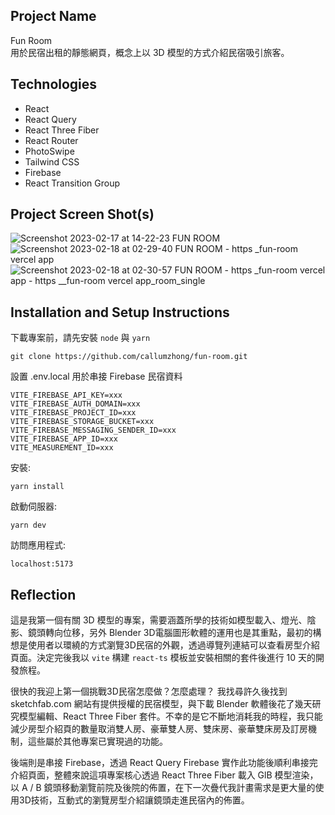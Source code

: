 ## Project Name

Fun Room  
用於民宿出租的靜態網頁，概念上以 3D 模型的方式介紹民宿吸引旅客。

## Technologies

- React
- React Query
- React Three Fiber
- React Router
- PhotoSwipe
- Tailwind CSS
- Firebase
- React Transition Group

## Project Screen Shot(s)

![Screenshot 2023-02-17 at 14-22-23 FUN ROOM](https://user-images.githubusercontent.com/103582829/219751843-9fbefb59-e3ca-4040-8e31-9f225f338fab.png)
![Screenshot 2023-02-18 at 02-29-40 FUN ROOM - https __fun-room vercel app_](https://user-images.githubusercontent.com/103582829/219752120-ac6fe971-1373-4651-b4df-80b24440a976.png)
![Screenshot 2023-02-18 at 02-30-57 FUN ROOM - https __fun-room vercel app_ - https __fun-room vercel app_room_single](https://user-images.githubusercontent.com/103582829/219752625-10af9fbc-e800-4fae-90be-8d43eb551a20.png)

## Installation and Setup Instructions

下載專案前，請先安裝 `node` 與 `yarn`

```
git clone https://github.com/callumzhong/fun-room.git
```

設置 .env.local 用於串接 Firebase 民宿資料

```
VITE_FIREBASE_API_KEY=xxx
VITE_FIREBASE_AUTH_DOMAIN=xxx
VITE_FIREBASE_PROJECT_ID=xxx
VITE_FIREBASE_STORAGE_BUCKET=xxx
VITE_FIREBASE_MESSAGING_SENDER_ID=xxx
VITE_FIREBASE_APP_ID=xxx
VITE_MEASUREMENT_ID=xxx

```

安裝:

`yarn install`

啟動伺服器:

`yarn dev`

訪問應用程式:

`localhost:5173`

## Reflection

這是我第一個有關 3D 模型的專案，需要涵蓋所學的技術如模型載入、燈光、陰影、鏡頭轉向位移，另外 Blender 3D電腦圖形軟體的運用也是其重點，最初的構想是使用者以環繞的方式瀏覽3D民宿的外觀，透過導覽列連結可以查看房型介紹頁面。決定完後我以 `vite` 構建 `react-ts` 模板並安裝相關的套件後進行 10 天的開發旅程。

很快的我迎上第一個挑戰3D民宿怎麼做？怎麼處理？ 我找尋許久後找到 sketchfab.com 網站有提供授權的民宿模型，與下載 Blender 軟體後花了幾天研究模型編輯、React Three Fiber 套件。不幸的是它不斷地消耗我的時程，我只能減少房型介紹頁的數量取消雙人房、豪華雙人房、雙床房、豪華雙床房及訂房機制，這些屬於其他專案已實現過的功能。

後端則是串接 Firebase，透過 React Query Firebase 實作此功能後順利串接完介紹頁面，整體來說這項專案核心透過 React Three Fiber 載入 GlB 模型渲染，以 A / B 鏡頭移動瀏覽前院及後院的佈置，在下一次疊代我計畫需求是更大量的使用3D技術，互動式的瀏覽房型介紹讓鏡頭走進民宿內的佈置。




